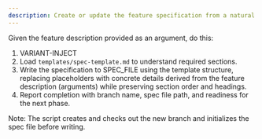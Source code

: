 ```yaml
---
description: Create or update the feature specification from a natural language feature description.
---
```

<!-- VARIANT:sh 1. Run the script `scripts/bash/create-new-feature.sh --json "{ARGS}"` from repo root and parse its JSON output for BRANCH_NAME and SPEC_FILE. All file paths must be absolute. -->
<!-- VARIANT:ps 1. Run the script `scripts/powershell/create-new-feature.ps1 -Json "{ARGS}"` from repo root and parse its JSON output for BRANCH_NAME and SPEC_FILE. All file paths must be absolute. -->

Given the feature description provided as an argument, do this:

1. VARIANT-INJECT
2. Load `templates/spec-template.md` to understand required sections.
3. Write the specification to SPEC_FILE using the template structure, replacing placeholders with concrete details derived from the feature description (arguments) while preserving section order and headings.
4. Report completion with branch name, spec file path, and readiness for the next phase.

Note: The script creates and checks out the new branch and initializes the spec file before writing.
